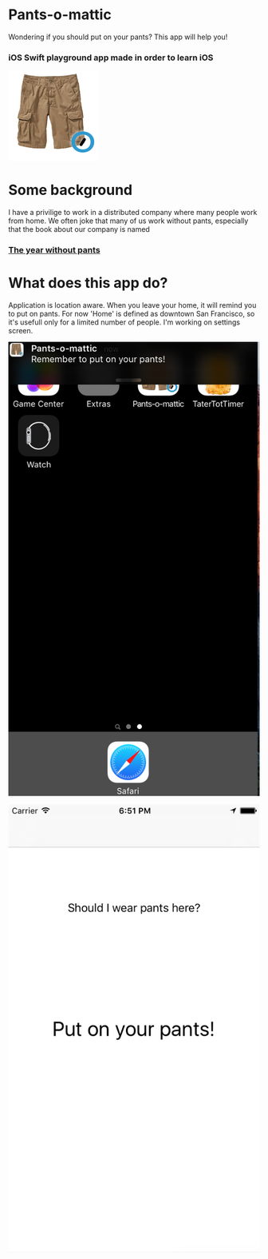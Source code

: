# Pants-o-mattic
Wondering if you should put on your pants? This app will help you!

### iOS Swift playground app made in order to learn iOS

![Logo](./screenshot/logo.png)
# Some background
I have a privilige to work in a distributed company where many people work from home.
We often joke that many of us work without pants, especially that the book about our company is named

### [The year without pants](http://www.amazon.com/The-Year-Without-Pants-WordPress-com/dp/1118660633)

# What does this app do?

Application is location aware. When you leave your home, it will remind you to put on pants.
For now 'Home' is defined as downtown San Francisco, so it's usefull only for a limited number of people.
I'm working on settings screen.

![Foreground](./screenshot/background.png)


![Foreground](./screenshot/foreground.png)

